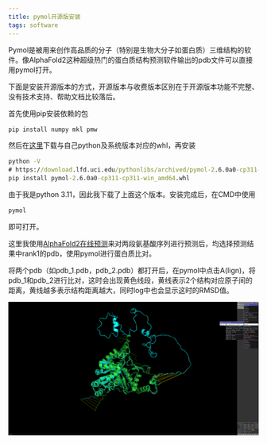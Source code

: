 ```yaml
---
title: pymol开源版安装
tags: software
---
```


Pymol是被用来创作高品质的分子（特别是生物大分子如蛋白质）三维结构的软件。像AlphaFold2这种超级热门的蛋白质结构预测软件输出的pdb文件可以直接用pymol打开。

下面是安装开源版本的方式，开源版本与收费版本区别在于开源版本功能不完整、没有技术支持、帮助文档比较落后。

首先使用pip安装依赖的包
```cmd
pip install numpy mkl pmw
```

然后在[这里](https://www.lfd.uci.edu/~gohlke/pythonlibs/#pymol-open-source)下载与自己python及系统版本对应的whl，再安装
```cmd
python -V
# https://download.lfd.uci.edu/pythonlibs/archived/pymol-2.6.0a0-cp311-cp311-win_amd64.whl
pip install pymol-2.6.0a0-cp311-cp311-win_amd64.whl
```
由于我是python 3.11，因此我下载了上面这个版本。安装完成后，在CMD中使用
```cmd
pymol
```

即可打开。



这里我使用[AlphaFold2在线预测](https://colab.research.google.com/github/sokrypton/ColabFold/blob/main/AlphaFold2.ipynb)来对两段氨基酸序列进行预测后，均选择预测结果中rank1的pdb，使用pymol进行蛋白质比对。

将两个pdb（如pdb_1.pdb，pdb_2.pdb）都打开后，在pymol中点击A(lign)，将pdb_1和pdb_2进行比对，这时会出现黄色线段，黄线表示2个结构对应原子间的距离，黄线越多表示结构距离越大，同时log中也会显示这时的RMSD值。

![pymol_1](https://github.com/pzweuj/pzweuj.github.io/raw/master/content/data/images/pymol_1.png)


